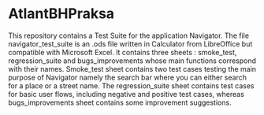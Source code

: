 # AtlantBHPraksa
This repository contains a Test Suite for the application Navigator. The file navigator_test_suite is an .ods file written in Calculator from LibreOffice but compatible with Microsoft Excel. It contains three sheets : smoke_test, regression_suite and bugs_improvements whose main functions correspond with their names. 
Smoke_test sheet contains two test cases testing the main purpose of Navigator namely the search bar where you can either search for a place or a street name. The regression_suite sheet contains test cases for basic user flows, including negative and positive test cases, whereas bugs_improvements sheet contains some improvement suggestions.
